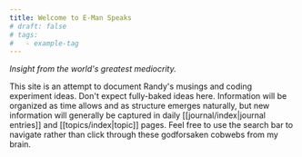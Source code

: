 ```yaml
---
title: Welcome to E-Man Speaks
# draft: false
# tags:
#   - example-tag
---
```


*Insight from the world's greatest mediocrity.*

This site is an attempt to document Randy's musings and coding experiment ideas.
Don't expect fully-baked ideas here.  Information will be organized as time allows
and as structure emerges naturally, but new information will generally be captured
in daily [[journal/index|journal entries]] and [[topics/index|topic]] pages.
Feel free to use the search bar to navigate rather than click through these
godforsaken cobwebs from my brain.
